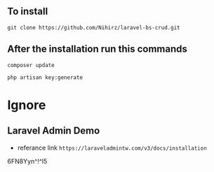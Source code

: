 ## To install 
```git clone https://github.com/Nihirz/laravel-bs-crud.git```

## After the installation run this commands
```composer update ```

```php artisan key:generate```

# Ignore
## Laravel Admin Demo

- referance link
```https://laraveladmintw.com/v3/docs/installation```

6FN8Yyn^!^l5